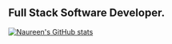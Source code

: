 
## Full Stack Software Developer.

[![Naureen's GitHub stats](https://github-readme-stats.vercel.app/api?username=goldfishdolphin&count_private=true)](https://github.com/goldfishdolphin/github-readme-stats)


<!---
goldfishdolphin/goldfishdolphin is a ✨ special ✨ repository because its `README.md` (this file) appears on your GitHub profile.
You can click the Preview link to take a look at your changes.
--->
